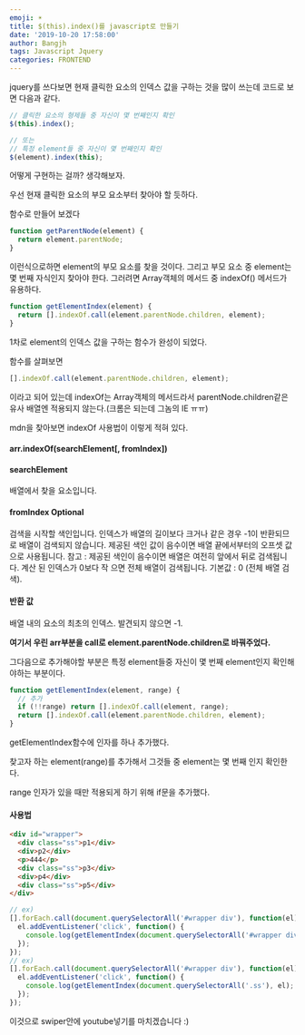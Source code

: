 ```yaml
---
emoji: ☀️
title: $(this).index()를 javascript로 만들기
date: '2019-10-20 17:58:00'
author: Bangjh
tags: Javascript Jquery
categories: FRONTEND
---
```


jquery를 쓰다보면 현재 클릭한 요소의 인덱스 값을 구하는 것을 많이 쓰는데 코드로 보면 다음과 같다.

```javascript
// 클릭한 요소의 형제들 중 자신이 몇 번째인지 확인
$(this).index();

// 또는
// 특정 element들 중 자신이 몇 번째인지 확인
$(element).index(this);
```

어떻게 구현하는 걸까? 생각해보자.

우선 현재 클릭한 요소의 부모 요소부터 찾아야 할 듯하다.

함수로 만들어 보겠다


```javascript
function getParentNode(element) {
  return element.parentNode;
}
```

이런식으로하면 element의 부모 요소를 찾을 것이다.
그리고 부모 요소 중 element는 몇 번째 자식인지 찾아야 한다.
그러려면 Array객체의 메서드 중 indexOf() 메서드가 유용하다.

```javascript
function getElementIndex(element) {
  return [].indexOf.call(element.parentNode.children, element);
}
```

1차로 element의 인덱스 값을 구하는 함수가 완성이 되었다.

함수를 살펴보면

```javascript
[].indexOf.call(element.parentNode.children, element);
```

이라고 되어 있는데 indexOf는 Array객체의 메서드라서 parentNode.children같은 유사 배열엔 적용되지 않는다.(크롬은 되는데 그놈의 IE ㅠㅠ)

mdn을 찾아보면 indexOf 사용법이 이렇게 적혀 있다.

#### arr.indexOf(searchElement[, fromIndex])

#### searchElement

배열에서 찾을 요소입니다.

#### fromIndex Optional

검색을 시작할 색인입니다. 인덱스가 배열의 길이보다 크거나 같은 경우 -1이 반환되므로 배열이 검색되지 않습니다. 제공된 색인 값이 음수이면 배열 끝에서부터의 오프셋 값으로 사용됩니다. 참고 : 제공된 색인이 음수이면 배열은 여전히 앞에서 뒤로 검색됩니다. 계산 된 인덱스가 0보다 작 으면 전체 배열이 검색됩니다. 기본값 : 0 (전체 배열 검색).

#### 반환 값

배열 내의 요소의 최초의 인덱스. 발견되지 않으면 -1.

**여기서 우린 arr부분을 call로 element.parentNode.children로 바꿔주었다.**


그다음으로 추가해야할 부분은 특정 element들중 자신이 몇 번째 element인지 확인해야하는 부분이다.

```javascript
function getElementIndex(element, range) {
  // 추가
  if (!!range) return [].indexOf.call(element, range);
  return [].indexOf.call(element.parentNode.children, element);
}
```

getElementIndex함수에 인자를 하나 추가했다.

찾고자 하는 element(range)를 추가해서 그것들 중 element는 몇 번째 인지 확인한다.

range 인자가 있을 때만 적용되게 하기 위해 if문을 추가했다.

#### 사용법

```html
<div id="wrapper">
  <div class="ss">p1</div>
  <div>p2</div>
  <p>444</p>
  <div class="ss">p3</div>
  <div>p4</div>
  <div class="ss">p5</div>
</div>
```

```javascript
// ex)
[].forEach.call(document.querySelectorAll('#wrapper div'), function(el) {
  el.addEventListener('click', function() {
    console.log(getElementIndex(document.querySelectorAll('#wrapper div'), el));
  });
});
// ex)
[].forEach.call(document.querySelectorAll('#wrapper div'), function(el) {
  el.addEventListener('click', function() {
    console.log(getElementIndex(document.querySelectorAll('.ss'), el);
  });
});

```


이것으로 swiper안에 youtube넣기를 마치겠습니다 :)



```toc

```
